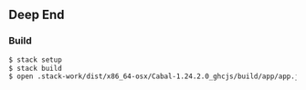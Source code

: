 ## Deep End

### Build

```bash
$ stack setup
$ stack build
$ open .stack-work/dist/x86_64-osx/Cabal-1.24.2.0_ghcjs/build/app/app.jsexe/index.html
```
